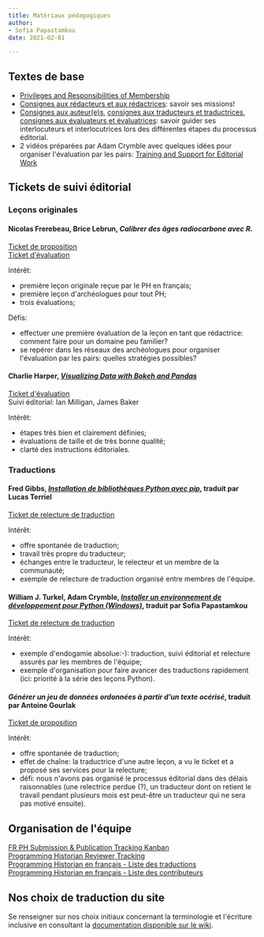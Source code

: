 ```yaml
---
title: Matériaux pédagogiques 
author: 
- Sofia Papastamkou
date: 2021-02-01

---
```



## Textes de base  

- [Privileges and Responsibilities of Membership](https://github.com/programminghistorian/jekyll/wiki/Privileges-and-Responsibilities-of-Membership)  
- [Consignes aux rédacteurs et aux rédactrices](https://programminghistorian.org/fr/consignes-redacteurs): savoir ses missions!
- [Consignes aux auteur(e)s](https://programminghistorian.org/fr/consignes-auteurs), [consignes aux traducteurs et traductrices](https://programminghistorian.org/fr/consignes-traducteurs), [consignes aux évaluateurs et évaluatrices](https://programminghistorian.org/fr/consignes-evaluateurs): savoir guider ses interlocuteurs et interlocutrices lors des différentes étapes du processus éditorial.  
- 2 vidéos préparées par Adam Crymble avec quelques idées pour organiser l'évaluation par les pairs: [Training and Support for Editorial Work](https://github.com/programminghistorian/jekyll/wiki/Training-and-Support-for-Editorial-Work)    

## Tickets de suivi éditorial 

### Leçons originales  

#### **Nicolas Frerebeau, Brice Lebrun, *Calibrer des âges radiocarbone avec R*.**

[Ticket de proposition](https://github.com/programminghistorian/ph-submissions/issues/308)  
[Ticket d'évaluation](https://github.com/programminghistorian/ph-submissions/issues/329)  

Intérêt: 
- première leçon originale reçue par le PH en français;  
- première leçon d'archéologues pour tout PH; 
- trois évaluations;

Défis: 

- effectuer une première évaluation de la leçon en tant que rédactrice: comment faire pour un domaine peu familier?  
- se repérer dans les réseaux des archéologues pour organiser l'évaluation par les pairs: quelles stratégies possibles?  
  


#### **Charlie Harper, [*Visualizing Data with Bokeh and Pandas*](https://programminghistorian.org/en/lessons/visualizing-with-bokeh)**  
[Ticket d'évaluation](https://github.com/programminghistorian/ph-submissions/issues/152)  
Suivi éditorial: Ian Milligan, James Baker 

Intérêt: 
- étapes très bien et clairement définies; 
- évaluations de taille et de très bonne qualité; 
- clarté des instructions éditoriales. 

### Traductions  

#### **Fred Gibbs, [*Installation de bibliothèques Python avec pip*](https://programminghistorian.org/fr/lecons/installation-modules-python-pip), traduit par Lucas Terriel** 
   
[Ticket de relecture de traduction](https://github.com/programminghistorian/ph-submissions/issues/320) 

Intérêt:
- offre spontanée de traduction;   
- travail très propre du traducteur; 
- échanges entre le traducteur, le relecteur et un membre de la communauté; 
- exemple de relecture de traduction organisé entre membres de l'équipe.  


#### **William J. Turkel, Adam Crymble, [*Installer un environnement de développement pour Python (Windows)*](https://programminghistorian.org/fr/lecons/installation-windows-py), traduit par Sofia Papastamkou**

[Ticket de relecture de traduction](https://github.com/programminghistorian/ph-submissions/issues/297)  

Intérêt: 

- exemple d'endogamie absolue:-): traduction, suivi éditorial et relecture assurés par les membres de l'équipe; 
- exemple d'organisation pour faire avancer des traductions rapidement (ici: priorité à la série des leçons Python).  
   

#### ***Générer un jeu de données ordonnées à partir d’un texte océrisé*, traduit par Antoine Gourlak**

[Ticket de proposition](https://github.com/programminghistorian/ph-submissions/issues/280)  

Intérêt: 
- offre spontanée de traduction; 
- effet de chaîne: la traductrice d'une autre leçon, a vu le ticket et a proposé ses services pour la relecture; 
- défi: nous n'avons pas organisé le processus éditorial dans des délais raisonnables (une relectrice perdue (?), un traducteur dont on retient le travail pendant plusieurs mois est peut-être un traducteur qui ne sera pas motivé ensuite). 

## Organisation de l'équipe 

[FR PH Submission & Publication Tracking Kanban](https://github.com/programminghistorian/jekyll/projects/5)  
[Programming Historian Reviewer Tracking](https://docs.google.com/spreadsheets/d/1EMQyVpIYnWjNr4hEQDDilkUl28gGPA2gSLjp61_AFgM/edit?usp=sharing)   
[Programming Historian en français - Liste des traductions](https://docs.google.com/spreadsheets/d/1nj520xwTYnfxItzisGL096Oo28D-wOST82At2BZy8OI/edit#gid=0)   
[Programming Historian en français - Liste des contributeurs](https://docs.google.com/spreadsheets/d/1THqVCECRE1ZaGoLnTnX8Q_rSM0fvaWmugOHpLzSD9dI/edit#gid=0)  

## Nos choix de traduction du site  

Se renseigner sur nos choix initiaux concernant la terminologie et l'écriture inclusive en consultant la [documentation disponible sur le wiki](https://github.com/programminghistorian/jekyll/wiki/French-Translation-Documentation).      
